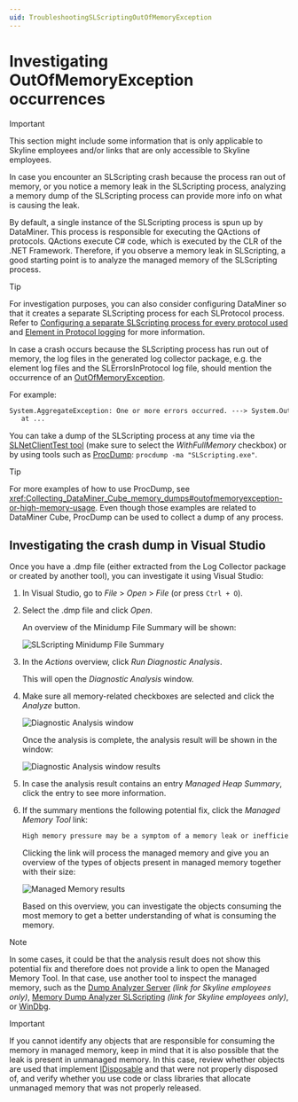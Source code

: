 ```yaml
---
uid: TroubleshootingSLScriptingOutOfMemoryException
---
```


# Investigating OutOfMemoryException occurrences

> [!IMPORTANT]
> This section might include some information that is only applicable to Skyline employees and/or links that are only accessible to Skyline employees.

In case you encounter an SLScripting crash because the process ran out of memory, or you notice a memory leak in the SLScripting process, analyzing a memory dump of the SLScripting process can provide more info on what is causing the leak.

By default, a single instance of the SLScripting process is spun up by DataMiner. This process is responsible for executing the QActions of protocols. QActions execute C# code, which is executed by the CLR of the .NET Framework. Therefore, if you observe a memory leak in SLScripting, a good starting point is to analyze the managed memory of the SLScripting process.

> [!TIP]
> For investigation purposes, you can also consider configuring DataMiner so that it creates a separate SLScripting process for each SLProtocol process. Refer to [Configuring a separate SLScripting process for every protocol used](xref:Configuration_of_DataMiner_processes#configuring-a-separate-slscripting-process-for-every-protocol-used) and [Element in Protocol logging](xref:Element_in_Protocol_logging) for more information.

In case a crash occurs because the SLScripting process has run out of memory, the log files in the generated log collector package, e.g. the element log files and the SLErrorsInProtocol log file, should mention the occurrence of an [OutOfMemoryException](https://learn.microsoft.com/en-us/dotnet/api/system.outofmemoryexception?view=netframework-4.8).

For example:

```txt
System.AggregateException: One or more errors occurred. ---> System.OutOfMemoryException: Exception of type 'System.OutOfMemoryException' was thrown.
   at ...
```

You can take a dump of the SLScripting process at any time via the [SLNetClientTest tool](xref:SLNetClientTest_creating_dump_for_process) (make sure to select the *WithFullMemory* checkbox) or by using tools such as [ProcDump](https://learn.microsoft.com/en-us/sysinternals/downloads/procdump): `procdump -ma "SLScripting.exe"`.

> [!TIP]
> For more examples of how to use ProcDump, see <xref:Collecting_DataMiner_Cube_memory_dumps#outofmemoryexception-or-high-memory-usage>. Even though those examples are related to DataMiner Cube, ProcDump can be used to collect a dump of any process.

## Investigating the crash dump in Visual Studio

Once you have a .dmp file (either extracted from the Log Collector package or created by another tool), you can investigate it using Visual Studio:

1. In Visual Studio, go to *File* > *Open* > *File* (or press `Ctrl + O`).

1. Select the .dmp file and click *Open*.

   An overview of the Minidump File Summary will be shown:

   ![SLScripting Minidump File Summary](~/dataminer/images/SLScriptingMinidumpFileSummary.png)

1. In the *Actions* overview, click *Run Diagnostic Analysis*.

   This will open the *Diagnostic Analysis* window.

1. Make sure all memory-related checkboxes are selected and click the *Analyze* button.

   ![Diagnostic Analysis window](~/dataminer/images/SLScriptingDiagnosticAnalysis.png)

   Once the analysis is complete, the analysis result will be shown in the window:

   ![Diagnostic Analysis window results](~/dataminer/images/SLScriptingDiagnosticAnalysisResult.png)

1. In case the analysis result contains an entry *Managed Heap Summary*, click the entry to see more information.

1. If the summary mentions the following potential fix, click the *Managed Memory Tool* link:

   ```txt
   High memory pressure may be a symptom of a memory leak or inefficient memory usage and can lead to slow performance or crashes. See if your application has memory leaks by using the *Managed Memory Tool* or profilers to monitor its runtime. Ensure your application is cleaning up unused objects in a timely manner.
   ```

   Clicking the link will process the managed memory and give you an overview of the types of objects present in managed memory together with their size:

   ![Managed Memory results](~/dataminer/images/SLScriptingManagedMemoryTool.png)

   Based on this overview, you can investigate the objects consuming the most memory to get a better understanding of what is consuming the memory.

> [!NOTE]
> In some cases, it could be that the analysis result does not show this potential fix and therefore does not provide a link to open the Managed Memory Tool. In that case, use another tool to inspect the managed memory, such as the [Dump Analyzer Server](https://internaldocs.skyline.be/DevDocs/Dump_Analyzer_Server/Intro.html) *(link for Skyline employees only)*, [Memory Dump Analyzer SLScripting](https://internaldocs.skyline.be/DevDocs/Analyzing_SLScripting_Memory_Dumps/Memory_Dump_Analyzer_SLScripting.html) *(link for Skyline employees only)*, or [WinDbg](https://learn.microsoft.com/en-us/windows-hardware/drivers/debugger/).

> [!IMPORTANT]
> If you cannot identify any objects that are responsible for consuming the memory in managed memory, keep in mind that it is also possible that the leak is present in unmanaged memory. In this case, review whether objects are used that implement [IDisposable](https://learn.microsoft.com/en-us/dotnet/standard/garbage-collection/using-objects) and that were not properly disposed of, and verify whether you use code or class libraries that allocate unmanaged memory that was not properly released.
